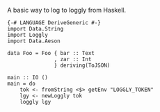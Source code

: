 A basic way to log to loggly from Haskell.

```
{-# LANGUAGE DeriveGeneric #-}
import Data.String
import Loggly
import Data.Aeson

data Foo = Foo { bar :: Text
               , zar :: Int
               } deriving(ToJSON)

main :: IO ()
main = do
    tok <- fromString <$> getEnv "LOGGLY_TOKEN"
    lgy <- newLoggly tok
    loggly lgy
```

